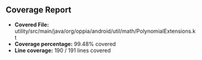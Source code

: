 ## Coverage Report

- **Covered File:** utility/src/main/java/org/oppia/android/util/math/PolynomialExtensions.kt
- **Coverage percentage:** 99.48% covered
- **Line coverage:** 190 / 191 lines covered